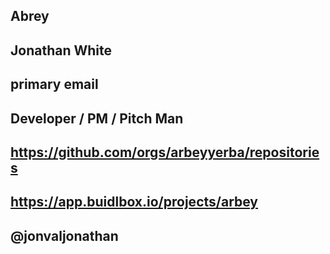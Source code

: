 ## Abrey

## Jonathan White

## primary email

## Developer / PM / Pitch Man

## https://github.com/orgs/arbeyyerba/repositories

## https://app.buidlbox.io/projects/arbey

## @jonvaljonathan
